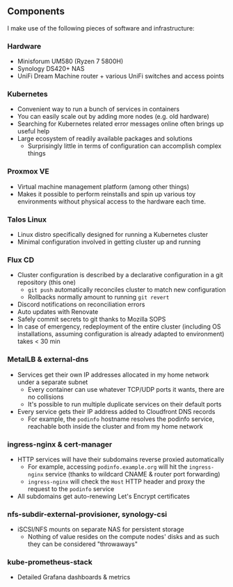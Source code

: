 ## Components

I make use of the following pieces of software and infrastructure:

### Hardware

- Minisforum UM580 (Ryzen 7 5800H)
- Synology DS420+ NAS
- UniFi Dream Machine router + various UniFi switches and access points

### Kubernetes

- Convenient way to run a bunch of services in containers
- You can easily scale out by adding more nodes (e.g. old hardware)
- Searching for Kubernetes related error messages online often brings up useful help
- Large ecosystem of readily available packages and solutions
  - Surprisingly little in terms of configuration can accomplish complex things

### Proxmox VE

- Virtual machine management platform (among other things)
- Makes it possible to perform reinstalls and spin up various toy environments without physical access to the hardware each time.

### Talos Linux

- Linux distro specifically designed for running a Kubernetes cluster
- Minimal configuration involved in getting cluster up and running

### Flux CD

- Cluster configuration is described by a declarative configuration in a git
  repository (this one)
  - `git push` automatically reconciles cluster to match new configuration
  - Rollbacks normally amount to running `git revert`
- Discord notifications on reconciliation errors
- Auto updates with Renovate
- Safely commit secrets to git thanks to Mozilla SOPS
- In case of emergency, redeployment of the entire cluster (including OS
  installations, assuming configuration is already adapted to environment) takes < 30 min

### MetalLB & external-dns

- Services get their own IP addresses allocated in my home network under a separate subnet
  - Every container can use whatever TCP/UDP ports it wants, there are no collisions
  - It's possible to run multiple duplicate services on their default ports
- Every service gets their IP address added to Cloudfront DNS records
  - For example, the `podinfo` hostname resolves the podinfo service, reachable both inside the cluster and from my home network

### ingress-nginx & cert-manager

- HTTP services will have their subdomains reverse proxied automatically
  - For example, accessing `podinfo.example.org` will hit the `ingress-nginx` service (thanks to wildcard CNAME & router port forwarding)
  - `ingress-nginx` will check the `Host` HTTP header and proxy the request to the `podinfo` service
- All subdomains get auto-renewing Let's Encrypt certificates

### nfs-subdir-external-provisioner, synology-csi

- iSCSI/NFS mounts on separate NAS for persistent storage
  - Nothing of value resides on the compute nodes' disks and as such they can be considered "throwaways"

### kube-prometheus-stack

- Detailed Grafana dashboards & metrics

